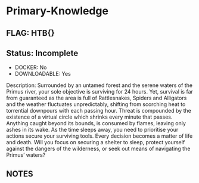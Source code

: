 # Primary-Knowledge

## FLAG: HTB{}

## Status: Incomplete

+ DOCKER: No
+ DOWNLOADABLE: Yes

Description: Surrounded by an untamed forest and the serene waters of the Primus river, your sole objective is surviving for 24 hours. Yet, survival is far from guaranteed as the area is full of Rattlesnakes, Spiders and Alligators and the weather fluctuates unpredictably, shifting from scorching heat to torrential downpours with each passing hour. Threat is compounded by the existence of a virtual circle which shrinks every minute that passes. Anything caught beyond its bounds, is consumed by flames, leaving only ashes in its wake. As the time sleeps away, you need to prioritise your actions secure your surviving tools. Every decision becomes a matter of life and death. Will you focus on securing a shelter to sleep, protect yourself against the dangers of the wilderness, or seek out means of navigating the Primus’ waters?

## NOTES
